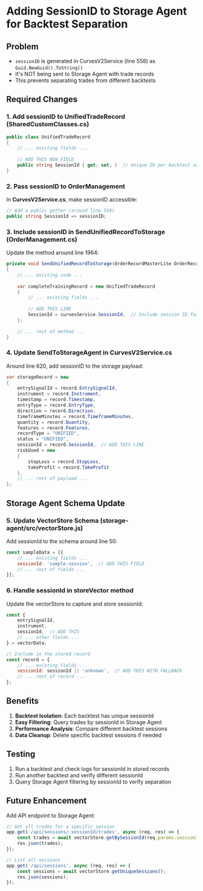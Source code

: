 # Adding SessionID to Storage Agent for Backtest Separation

## Problem
- `sessionID` is generated in CurvesV2Service (line 558) as `Guid.NewGuid().ToString()`
- It's NOT being sent to Storage Agent with trade records
- This prevents separating trades from different backtests

## Required Changes

### 1. Add sessionID to UnifiedTradeRecord (SharedCustomClasses.cs)

```csharp
public class UnifiedTradeRecord
{
    // ... existing fields ...
    
    // ADD THIS NEW FIELD
    public string SessionId { get; set; }  // Unique ID per backtest session
}
```

### 2. Pass sessionID to OrderManagement

In **CurvesV2Service.cs**, make sessionID accessible:
```csharp
// Add a public getter (around line 558)
public string SessionId => sessionID;
```

### 3. Include sessionID in SendUnifiedRecordToStorage (OrderManagement.cs)

Update the method around line 1964:
```csharp
private void SendUnifiedRecordToStorage(OrderRecordMasterLite OrderRecordMaster, string entrySignalId, PositionOutcomeData outcomeData)
{
    // ... existing code ...
    
    var completeTrainingRecord = new UnifiedTradeRecord
    {
        // ... existing fields ...
        
        // ADD THIS LINE
        SessionId = curvesService.SessionId,  // Include session ID for backtest separation
    };
    
    // ... rest of method ...
}
```

### 4. Update SendToStorageAgent in CurvesV2Service.cs

Around line 620, add sessionID to the storage payload:
```csharp
var storageRecord = new
{
    entrySignalId = record.EntrySignalId,
    instrument = record.Instrument,
    timestamp = record.Timestamp,
    entryType = record.EntryType,
    direction = record.Direction,
    timeframeMinutes = record.TimeframeMinutes,
    quantity = record.Quantity,
    features = record.Features,
    recordType = "UNIFIED",
    status = "UNIFIED",
    sessionId = record.SessionId,  // ADD THIS LINE
    riskUsed = new
    {
        stopLoss = record.StopLoss,
        takeProfit = record.TakeProfit
    },
    // ... rest of payload ...
};
```

## Storage Agent Schema Update

### 5. Update VectorStore Schema (storage-agent/src/vectorStore.js)

Add sessionId to the schema around line 50:
```javascript
const sampleData = [{
    // ... existing fields ...
    sessionId: 'sample-session',  // ADD THIS FIELD
    // ... rest of fields ...
}];
```

### 6. Handle sessionId in storeVector method

Update the vectorStore to capture and store sessionId:
```javascript
const {
    entrySignalId,
    instrument,
    sessionId,  // ADD THIS
    // ... other fields ...
} = vectorData;

// Include in the stored record
const record = {
    // ... existing fields ...
    sessionId: sessionId || 'unknown',  // ADD THIS WITH FALLBACK
    // ... rest of record ...
};
```

## Benefits

1. **Backtest Isolation**: Each backtest has unique sessionId
2. **Easy Filtering**: Query trades by sessionId in Storage Agent
3. **Performance Analysis**: Compare different backtest sessions
4. **Data Cleanup**: Delete specific backtest sessions if needed

## Testing

1. Run a backtest and check logs for sessionId in stored records
2. Run another backtest and verify different sessionId
3. Query Storage Agent filtering by sessionId to verify separation

## Future Enhancement

Add API endpoint to Storage Agent:
```javascript
// Get all trades for a specific session
app.get('/api/sessions/:sessionId/trades', async (req, res) => {
    const trades = await vectorStore.getBySessionId(req.params.sessionId);
    res.json(trades);
});

// List all sessions
app.get('/api/sessions', async (req, res) => {
    const sessions = await vectorStore.getUniqueSessions();
    res.json(sessions);
});
```